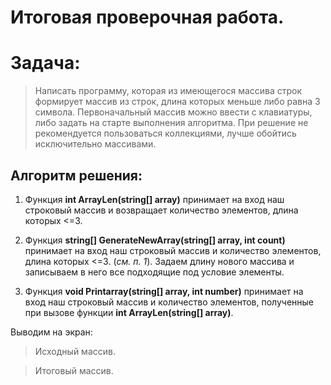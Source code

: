 # Итоговая проверочная работа.

Задача:
===

> Написать программу, которая из имеющегося массива строк формирует массив из строк, длина которых меньше либо равна 3 символа. Первоначальный массив можно ввести с клавиатуры, либо задать на старте выполнения алгоритма. При решение не рекомендуется пользоваться коллекциями, лучше обойтись исключительно массивами.

## Алгоритм решения:
1. Функция **int ArrayLen(string[] array)** принимает на вход наш строковый массив и возвращает количество элементов, длина которых <=3.
2. Функция **string[] GenerateNewArray(string[] array, int count)**
принимает на вход наш строковый массив и количество элементов, длина которых <=3. (*см. п. 1*). Задаем длину нового массива и записываем в него все подходящие под условие элементы.

3. Функция **void Printarray(string[] array, int number)** принимает на вход наш строковый массив и количество элементов, полученные при вызове функции **int ArrayLen(string[] array)**. 

Выводим на экран:

> Исходный массив.

> Итоговый массив.
